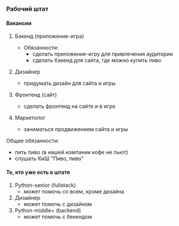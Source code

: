 ### Рабочий штат ###

#### Вакансии ####
1. Бэкенд (приложение-игра)
   - Обязанности:
     - сделать приложение-игру для привлечения аудитории
     - сделать бэкенд для сайта, где можно купить пиво
     
2. Дизайнер
   - придумать дизайн для сайта и игры
   
3. Фронтенд (сайт)
    - сделать фронтенд на сайте и в игре
   
4. Маркетолог
   - заниматься продвижением сайта и игры

Общие обязанности:
- пить пиво (в нашей компании кофе не пьют)
- слушать КиШ "Пиво, пиво"

#### Те, кто уже есть в штате ####
1. Python-senior (fullstack)
   - может помочь со всем, кроме дизайна
2. Дизайнер
    - может помочь с дизайном
3. Python-middle+ (backend)
   - может помочь с бекендом